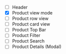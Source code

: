 - [ ] Header
- [x] Product view mode
- [ ] Product row view
- [ ] Product card view
- [ ] Product Top Bar
- [ ] Product Filter
- [ ] Product Search
- [ ] Product Details (Modal)
